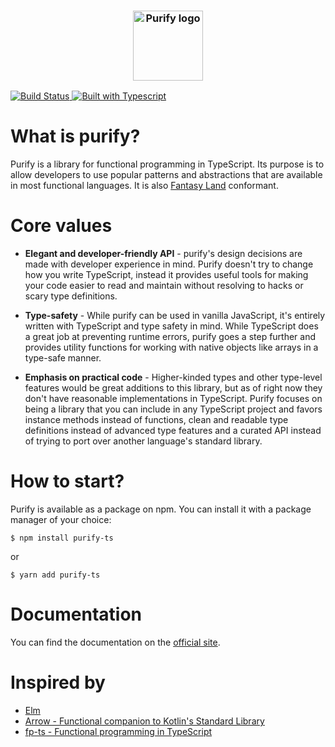 <h3 align="center">
  <img align="center" src="assets/logo.png" alt="Purify logo" width="112" />
</h3

<p align="center">
    <a href="https://travis-ci.org/gigobyte/purify">
      <img src="https://travis-ci.org/gigobyte/purify.svg?branch=master" alt="Build Status">
      <img src="https://camo.githubusercontent.com/41c68e9f29c6caccc084e5a147e0abd5f392d9bc/68747470733a2f2f62616467656e2e6e65742f62616467652f547970655363726970742f7374726963742532302546302539462539322541412f626c7565" alt="Built with Typescript">
    </a>
</p>

# What is purify?

Purify is a library for functional programming in TypeScript.
Its purpose is to allow developers to use popular patterns and abstractions that are available in most functional languages.
It is also <a href="https://github.com/fantasyland/fantasy-land">Fantasy Land</a> conformant.

# Core values

- **Elegant and developer-friendly API** - purify's design decisions are made with developer experience in mind. Purify doesn't try to change how you write TypeScript, instead it provides useful tools for making your code easier to read and maintain without resolving to hacks or scary type definitions.

- **Type-safety** - While purify can be used in vanilla JavaScript, it's entirely written with TypeScript and type safety in mind. While TypeScript does a great job at preventing runtime errors, purify goes a step further and provides utility functions for working with native objects like arrays in a type-safe manner.

- **Emphasis on practical code** - Higher-kinded types and other type-level features would be great additions to this library, but as of right now they don't have reasonable implementations in TypeScript. Purify focuses on being a library that you can include in any TypeScript project and favors instance methods instead of functions, clean and readable type definitions instead of advanced type features and a curated API instead of trying to port over another language's standard library.

# How to start?

Purify is available as a package on npm. You can install it with a package manager of your choice:

```
$ npm install purify-ts
```

or

```
$ yarn add purify-ts
```

# Documentation

You can find the documentation on the [official site](https://gigobyte.github.io/purify/).

# Inspired by

- [Elm](https://elm-lang.org/)
- [Arrow - Functional companion to Kotlin's Standard Library](http://arrow-kt.io/)
- [fp-ts - Functional programming in TypeScript](https://github.com/gcanti/fp-ts)
